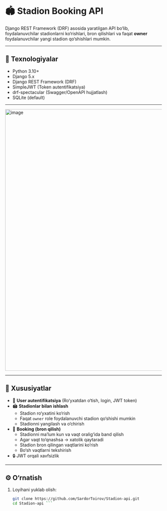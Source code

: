 # 🏟️ Stadion Booking API

Django REST Framework (DRF) asosida yaratilgan API bo‘lib, foydalanuvchilar stadionlarni ko‘rishlari, bron qilishlari va faqat **owner** foydalanuvchilar yangi stadion qo‘shishlari mumkin.

---

## 🚀 Texnologiyalar
- Python 3.10+
- Django 5.x
- Django REST Framework (DRF)
- SimpleJWT (Token autentifikatsiya)
- drf-spectacular (Swagger/OpenAPI hujjatlash)
- SQLite (default)

---
<img width="1306" height="842" alt="image" src="https://github.com/user-attachments/assets/c67fa621-36c3-49bc-af62-f15e681e6da4" />


---
## 🔑 Xususiyatlar
- 👤 **User autentifikatsiya** (Ro‘yxatdan o‘tish, login, JWT token)
- 🏟️ **Stadionlar bilan ishlash**
  - Stadion ro‘yxatini ko‘rish
  - Faqat `owner` role foydalanuvchi stadion qo‘shishi mumkin
  - Stadionni yangilash va o‘chirish
- 📅 **Booking (bron qilish)**
  - Stadionni ma’lum kun va vaqt oralig‘ida band qilish
  - Agar vaqt to‘qnashsa → xatolik qaytaradi
  - Stadion bron qilingan vaqtlarini ko‘rish
  - Bo‘sh vaqtlarni tekshirish
- 🔒 JWT orqali xavfsizlik

---

## ⚙️ O‘rnatish

1. Loyihani yuklab olish:
   ```bash
   git clone https://github.com/SardorToirov/Stadion-api.git
   cd Stadion-api ```
